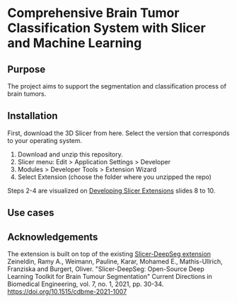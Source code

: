 # Comprehensive Brain Tumor Classification System with Slicer and Machine Learning 

## Purpose 
The project aims to support the segmentation and classification process of brain tumors.

## Installation
First, download the 3D Slicer from here. Select the version that corresponds to your operating system.

1. Download and unzip this repository.
2. Slicer menu: Edit > Application Settings > Developer
3. Modules > Developer Tools > Extension Wizard
4. Select Extension (choose the folder where you unzipped the repo)

Steps 2-4 are visualized on [Developing Slicer Extensions](https://docs.google.com/presentation/d/1JXIfs0rAM7DwZAho57Jqz14MRn2BIMrjB17Uj_7Yztc/edit#slide=id.g420896289_061) slides 8 to 10.

## Use cases 


## Acknowledgements
The extension is built on top of the existing [Slicer-DeepSeg extension](https://github.com/razeineldin/Slicer-DeepSeg) 
Zeineldin, Ramy A., Weimann, Pauline, Karar, Mohamed E., Mathis-Ullrich, Franziska and Burgert, Oliver. "Slicer-DeepSeg: Open-Source Deep Learning Toolkit for Brain Tumour Segmentation" Current Directions in Biomedical Engineering, vol. 7, no. 1, 2021, pp. 30-34. https://doi.org/10.1515/cdbme-2021-1007
